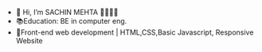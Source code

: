 - 👋 Hi, I’m SACHIN MEHTA 👨‍🎓👩‍💻
- 📚Education: BE in computer eng.
- 🌱Front-end web development | HTML,CSS,Basic Javascript, Responsive Website 
<!---
sachinmehta07/sachinmehta07 is a ✨ special ✨ repository because its `README.md` (this file) appears on your GitHub profile.
You can click the Preview link to take a look at your changes.
--->
